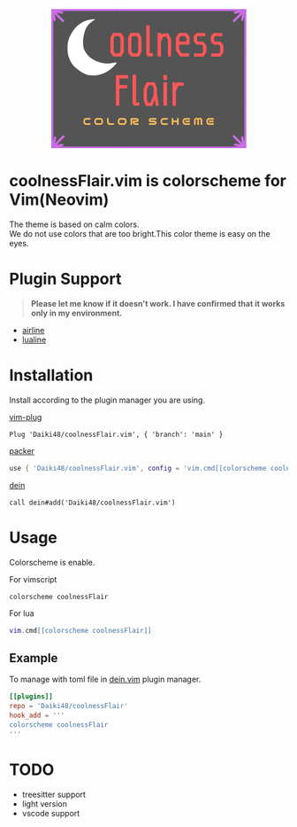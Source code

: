 <div align="center">
  <img src="./static/coolnessFlair.png" alt="logo">
</div>

# coolnessFlair.vim is colorscheme for Vim(Neovim)

The theme is based on calm colors.  
We do not use colors that are too bright.This color theme is easy on the eyes.

# Plugin Support

> **Please let me know if it doesn't work. I have confirmed that it works only in my environment.**

- [airline](https://github.com/vim-airline/vim-airline)
- [lualine](https://github.com/nvim-lualine/lualine.nvim)

# Installation

Install according to the plugin manager you are using.

[vim-plug](https://github.com/junegunn/vim-plug)

```vim
Plug 'Daiki48/coolnessFlair.vim', { 'branch': 'main' }
```

[packer](https://github.com/wbthomason/packer.nvim)

```lua
use { 'Daiki48/coolnessFlair.vim', config = 'vim.cmd[[colorscheme coolnessFlair]]' }
```

[dein](https://github.com/Shougo/dein.vim)

```vim
call dein#add('Daiki48/coolnessFlair.vim')
```

# Usage

Colorscheme is enable.

For vimscript

```vim
colorscheme coolnessFlair
```

For lua

```lua
vim.cmd[[colorscheme coolnessFlair]]
```

## Example

To manage with toml file in [dein.vim](https://github.com/Shougo/dein.vim) plugin manager.

```toml
[[plugins]]
repo = 'Daiki48/coolnessFlair'
hook_add = '''
colorscheme coolnessFlair
'''
```

# TODO

- treesitter support
- light version
- vscode support
